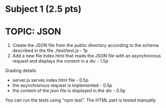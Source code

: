 # Subject 1 (2.5 pts)
# TOPIC: JSON

1) Create the JSON file from the public directory according to the schema described in the file ./test/test.js - 1p
2) Add a new file index.html that reads the JSON file with an asynchronous request and displays the content in a div - 1.5p

Grading details
- server.js serves index.html file - 0.5p
- the asynchronous request is implemented - 0.5p
- the content of the json file is displayed in the div - 0.5p

You can run the tests using "npm test". The HTML part is tested manually.